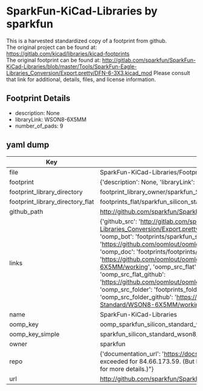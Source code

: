 # SparkFun-KiCad-Libraries by sparkfun  
This is a harvested standardized copy of a footprint from github.  
The original project can be found at:  
https://gitlab.com/kicad/libraries/kicad-footprints  
The original footprint can be found at:
http://gitlab.com/sparkfun/SparkFun-KiCad-Libraries/blob/master/Tools/SparkFun-Eagle-Libraries_Conversion/Export.pretty/DFN-6-3X3.kicad_mod
Please consult that link for additional, details, files, and license information.  
## Footprint Details
* description: None  
* libraryLink: WSON8-6X5MM  
* number_of_pads: 9  
## yaml dump  
| Key | Value |  
| --- | --- |  
| file | SparkFun-KiCad-Libraries/Footprints/Silicon-Standard.pretty/WSON8-6X5MM.kicad_mod |  
| footprint | {'description': None, 'libraryLink': 'WSON8-6X5MM', 'number_of_pads': 9} |  
| footprint_library_directory | footprint_library_owner/sparkfun_SparkFun-KiCad-Libraries |  
| footprint_library_directory_flat | footprints_flat/sparkfun_silicon_standard_wson8_6x5mm/working |  
| github_path | http://github.com/sparkfun/SparkFun-KiCad-Libraries/blob/master/Footprints/Silicon-Standard.pretty/WSON8-6X5MM.kicad_mod |  
| links | {'github_src': 'http://gitlab.com/sparkfun/SparkFun-KiCad-Libraries/blob/master/Tools/SparkFun-Eagle-Libraries_Conversion/Export.pretty/DFN-6-3X3.kicad_mod', 'github_src_repo': 'https://gitlab.com/kicad/libraries/kicad-footprints', 'oomp_bot': 'footprints/sparkfun_silicon_standard_wson8_6x5mm/working', 'oomp_bot_github': 'https://github.com/oomlout/oomlout_oomp_footprint_bot/tree/main/footprints/sparkfun_silicon_standard_wson8_6x5mm/working', 'oomp_doc': 'footprints/footprints/sparkfun/Silicon-Standard/WSON8-6X5MM/working/', 'oomp_doc_github': 'https://github.com/oomlout/oomlout_oomp_footprint_doc/tree/main/footprints/footprints/sparkfun/Silicon-Standard/WSON8-6X5MM/working', 'oomp_src_flat': 'footprints_flat/footprints_flat/sparkfun_silicon_standard_wson8_6x5mm/working', 'oomp_src_flat_github': 'https://github.com/oomlout/oomlout_oomp_footprint_src/tree/main/footprints_flat/sparkfun_silicon_standard_wson8_6x5mm/working', 'oomp_src_folder': 'footprints_folder/footprints_folder/sparkfun/Silicon-Standard/WSON8-6X5MM/working', 'oomp_src_folder_github': 'https://github.com/oomlout/oomlout_oomp_footprint_src/tree/main/footprints_folder/sparkfun/Silicon-Standard/WSON8-6X5MM/working'} |  
| name | SparkFun-KiCad-Libraries |  
| oomp_key | oomp_sparkfun_silicon_standard_wson8_6x5mm |  
| oomp_key_simple | sparkfun_silicon_standard_wson8_6x5mm |  
| owner | sparkfun |  
| repo | {'documentation_url': 'https://docs.github.com/rest/overview/resources-in-the-rest-api#rate-limiting', 'message': "API rate limit exceeded for 84.66.173.59. (But here's the good news: Authenticated requests get a higher rate limit. Check out the documentation for more details.)"} |  
| url | http://github.com/sparkfun/SparkFun-KiCad-Libraries |  

